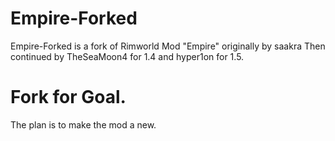 # Empire-Forked
Empire-Forked is a fork of Rimworld Mod "Empire" originally by saakra Then continued by TheSeaMoon4 for 1.4 and hyper1on for 1.5.

# Fork for Goal.
The plan is to make the mod a new.
